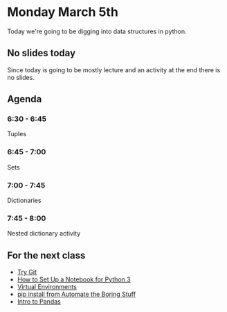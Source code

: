 # Monday March 5th
Today we're going to be digging into data structures in python.

## No slides today
Since today is going to be mostly lecture and an activity at the end there is no slides.

## Agenda
### 6:30 - 6:45
Tuples
### 6:45 - 7:00
Sets
### 7:00 - 7:45
Dictionaries
### 7:45 - 8:00
Nested dictionary activity

## For the next class
- [Try Git](https://try.github.io/levels/1/challenges/1)
- [How to Set Up a Notebook for Python 3](https://www.digitalocean.com/community/tutorials/how-to-set-up-jupyter-notebook-for-python-3)
- [Virtual Environments](https://realpython.com/blog/python/python-virtual-environments-a-primer/)
- [pip install from Automate the Boring Stuff](https://automatetheboringstuff.com/appendixa/)
- [Intro to Pandas]( https://hackernoon.com/intro-to-pandas-1-an-absolute-beginners-guide-to-machine-learning-and-data-science-a1fed3a6f0f3)
